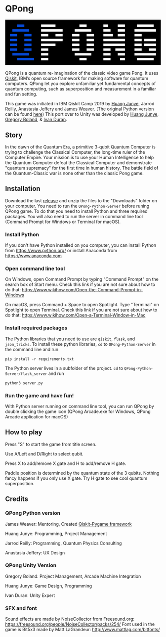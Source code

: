 # QPong

![alt text](Logo.png)

QPong is a quantum re-imagination of the classic video game Pong. It uses [Qiskit](https://github.com/Qiskit/qiskit), IBM’s open source framework for making software for quantum computers. QPong let you explore unfamiliar yet fundamental concepts of quantum computing, such as superposition and measurement in a familiar and fun setting.

This game was initiated in IBM Qiskit Camp 2019 by [Huang Junye](https://github.com/HuangJunye), Jarrod Reilly, Anastasia Jeffery and [James Weaver](https://github.com/JavaFXpert). (The original Python version can be found [here](https://github.com/HuangJunye/QPong))  This port over to Unity was developed by [Huang Junye](https://github.com/HuangJunye), [Gregory Boland](https://github.com/boland25), & [Ivan Duran](https://github.com/filemaster).

## Story
In the dawn of the Quantum Era, a primitive 3-qubit Quantum Computer is trying to challenge the Classical Computer, the long-time ruler of the Computer Empire. Your mission is to use your Human Intelligence to help the Quantum Computer defeat the Classical Computer and demonstrate "quantum supremacy" for the first time in human history. The battle field of the Quantum-Classic war is none other than the classic Pong game.

## Installation
Download the last [release](https://github.com/HuangJunye/QPong-Unity/releases) and unzip the files to the "Downloads" folder on your computer. You need to run the `QPong-Python-Server` before runing QPong game. To do that you need to install Python and three required packages. You will also need to run the server in command line tool (Command Prompt for Windows or Terminal for macOS).

### Install Python
If you don't have Python installed on you computer, you can install Python from https://www.python.org/ or install Anaconda from https://www.anaconda.com

### Open command line tool
On Windows, open Command Prompt by typing "Command Prompt" on the search box of Start menu. Check this link if you are not sure about how to do that: https://www.wikihow.com/Open-the-Command-Prompt-in-Windows

On macOS, press Command + Space to open Spotlight. Type "Terminal" on Spotlight to open Terminal. Check this link if you are not sure about how to do that: https://www.wikihow.com/Open-a-Terminal-Window-in-Mac

### Install required packages
The Python libraries that you need to use are `qiskit`, `flask`, and `json_tricks`. To install these python libraries, `cd` to `QPong-Python-Server` in the command line and run 

    pip install -r requirements.txt

The Python server lives in a subfolder of the project.  `cd` to `QPong-Python-Server/flask_server` and run 

    python3 server.py
    
### Run the game and have fun!
With Python server running on command line tool, you can run QPong by double clicking the game icon (QPong Arcade.exe for Windows, QPong Arcade application for macOS)

## How to play
Press "S" to start the game from title screen.

Use A/Left and D/Right to select qubit.

Press X to add/remove X gate and H to add/remove H gate.

Paddle position is determined by the quantum state of the 3 qubits. Nothing fancy happens if you only use X gate. Try H gate to see cool quantum superposition.

## Credits
### QPong Python version
James Weaver: Mentoring, Created [Qiskit-Pygame framework](https://github.com/JavaFXpert/quantum-circuit-pygame)

Huang Junye: Programming, Project Management

Jarrod Reilly: Programming, Quantum Physics Consulting

Anastasia Jeffery: UX Design

### QPong Unity Version
Gregory Boland: Project Management, Arcade Machine Integration

Huang Junye: Game Design, Programming

Ivan Duran: Unity Expert

### SFX and font
Sound effects are made by NoiseCollector from Freesound.org: https://freesound.org/people/NoiseCollector/packs/254/
Font used in the game is Bit5x3 made by Matt LaGrandeur: http://www.mattlag.com/bitfonts/
